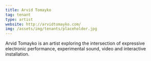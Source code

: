 ```yaml
---
title: Arvid Tomayko
tag: tenant
type: artist
website: http://arvidtomayko.com/
img: /assets/img/tenants/placeholder.jpg
---
```

Arvid Tomayko is an artist exploring the intersection of expressive electronic performance, experimental sound, video and interactive installation.
